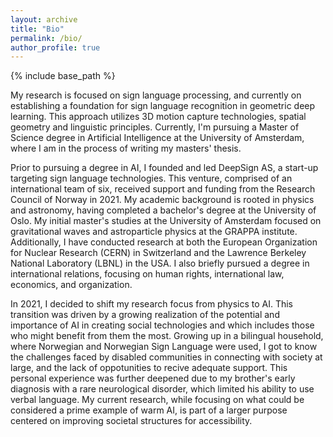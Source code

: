 ```yaml
---
layout: archive
title: "Bio"
permalink: /bio/
author_profile: true
---
```


{% include base_path %}

My research is focused on sign language processing, and currently on establishing a foundation for sign language recognition in geometric deep learning. This approach utilizes 3D motion capture technologies, spatial geometry and linguistic principles. Currently, I'm pursuing a Master of Science degree in Artificial Intelligence at the University of Amsterdam, where I am in the process of writing my masters' thesis. 

Prior to pursuing a degree in AI, I founded and led DeepSign AS, a start-up targeting sign language technologies. This venture, comprised of an international team of six, received support and funding from the Research Council of Norway in 2021. My academic background is rooted in physics and astronomy, having completed a bachelor's degree at the University of Oslo. My initial master's studies at the University of Amsterdam focused on gravitational waves and astroparticle physics at the GRAPPA institute. Additionally, I have conducted research at both the European Organization for Nuclear Research (CERN) in Switzerland and the Lawrence Berkeley National Laboratory (LBNL) in the USA. I also briefly pursued a degree in international relations, focusing on human rights, international law, economics, and organization.

In 2021, I decided to shift my research focus from physics to AI. This transition was driven by a growing realization of the potential and importance of AI in creating social technologies and which includes those who might benefit from them the most. Growing up in a bilingual household, where Norwegian and Norwegian Sign Language were used, I got to know the challenges faced by disabled communities in connecting with society at large, and the lack of oppotunities to recive adequate support. This personal experience was further deepened due to my brother's early diagnosis with a rare neurological disorder, which limited his ability to use verbal language. My current research, while focusing on what could be considered a prime example of warm AI, is part of a larger purpose centered on improving societal structures for accessibility.


